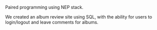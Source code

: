 Paired programming using NEP stack.

We created an album review site using SQL, with the ability for users to login/logout and leave comments for albums. 
